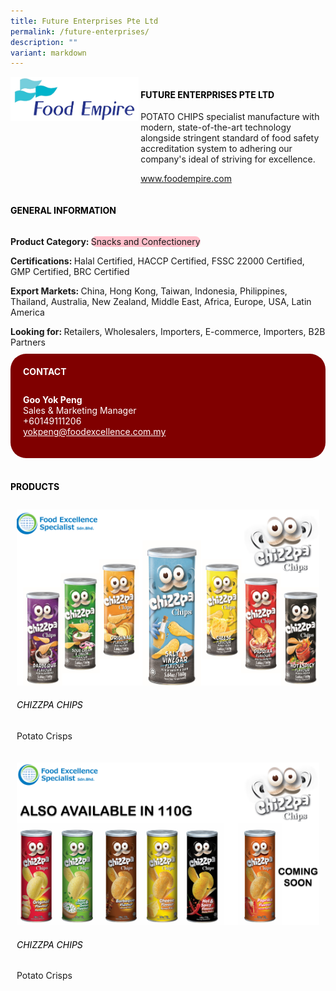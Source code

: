 ```yaml
---
title: Future Enterprises Pte Ltd
permalink: /future-enterprises/
description: ""
variant: markdown
---
```

<div class="flex-paragraph">
	<div style="display: flex; flex-wrap: wrap;" class="flex-container">
		<div style="flex: 1 1 40%; display: block;" class="card sgds">
			<img src="/images/Future%20Enterprises/future_enterprises_logo.png">
		</div>
		<div style="flex: 1 1 58%; display: block; margin-left: 3px" class="card-sgds">
			<h4 style="text-transform: uppercase; color: black;"><b>Future Enterprises Pte Ltd</b></h4>
			<p>POTATO CHIPS specialist manufacture with modern, state-of-the-art technology alongside stringent standard of food safety accreditation system to adhering our company's ideal of striving for excellence.</p>
			<p><a target="_blank" href="https://www.foodempire.com">www.foodempire.com</a></p>
		</div>
	</div>
</div>

<h4 style="text-transform: uppercase; color: black;">
	<b>General Information</b>
</h4>
<div style="display: flex; flex-wrap: wrap;" class="flex-container">
	<div style="flex: 1 1 65%; display: block; align-self: stretch" class="card sgds">
		<div class="flex-paragraph">
			<p>
				<b>Product Category: </b>
				<span style="background-color: pink; border-radius: 10px;">Snacks and Confectionery</span>
			</p>
			<p>
				<b>Certifications: </b>Halal Certified, HACCP Certified, FSSC 22000 Certified, GMP Certified, BRC Certified
			</p>
			<p>
				<b>Export Markets: </b>China, Hong Kong, Taiwan, Indonesia, Philippines, Thailand, Australia, New Zealand, Middle East, Africa, Europe, USA, Latin America
			</p>
			<p style="margin-bottom: 10px;">
				<b>Looking for: </b>Retailers, Wholesalers, Importers, E-commerce, Importers, B2B Partners
			</p>
		</div>
	</div>
	<div style="flex: 1 1 35%; padding: 10px; display: block; background-color: maroon; border-radius: 25px; align-self: center;" class="card sgds">
		<h4 style="color: white; margin-top: 10px; margin-left: 10px;">CONTACT</h4>
		<div class="flex-paragraph">
			<p style="padding: 10px; color: white;">
				<b>Goo Yok Peng</b>
				<br>Sales &amp; Marketing Manager<br>+60149111206<br>
				<a style="color: white;" href="mailto:yokpeng@foodexcellence.com.my">yokpeng@foodexcellence.com.my</a>
			</p>
		</div>
	</div>
</div>
<br>
<h4 style="text-transform: uppercase; color: black;">
	<b>Products</b>
</h4>
<div style="display: flex; flex-wrap: wrap;">
	<div style="flex: 1 1 47%; margin: 10px; display: block;" class="card sgds">
		<div style="display: block;" class="flex-image">
			<img src="/images/Future%20Enterprises/future_enterprises_product_01.jpg">
		</div>
		<div class="flex-paragraph">
			<h6 style="text-transform: uppercase; color: black;">Chizzpa Chips</h6>
			<p>Potato Crisps</p>
		</div>
	</div>
	<div style="flex: 1 1 47%; margin: 10px; display: block;" class="card sgds">
		<div style="display: block;" class="flex-image">
			<img src="/images/Future%20Enterprises/future_enterprises_product_02.jpg">
		</div>
		<div class="flex-paragraph">
			<h6 style="text-transform: uppercase; color: black;">Chizzpa Chips</h6>
			<p>Potato Crisps</p>
		</div>
	</div>
</div>
